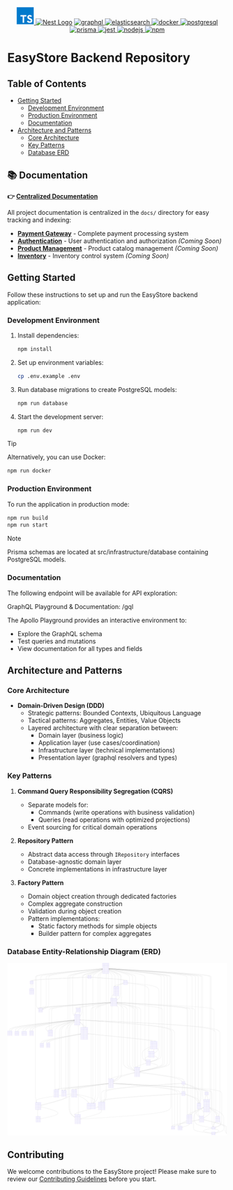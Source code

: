 <p align="center">
<a href="https://www.typescriptlang.org/" target="_blank" rel="noreferrer">
    <img src="https://raw.githubusercontent.com/devicons/devicon/master/icons/typescript/typescript-original.svg" alt="typescript" width="40" height="40"/>
  </a>
  <a href="http://nestjs.com/" target="blank"><img src="https://nestjs.com/img/logo-small.svg" width="40" alt="Nest Logo" /></a>
  <a href="https://graphql.org/" target="_blank" rel="noreferrer">
    <img src="https://www.vectorlogo.zone/logos/graphql/graphql-icon.svg" alt="graphql" width="40" height="40"/>
  </a> 
  <a href="https://www.elastic.co/" target="_blank" rel="noreferrer">
    <img src="https://www.vectorlogo.zone/logos/elastic/elastic-icon.svg" alt="elasticsearch" width="40" height="40"/>
  </a>
  <a href="https://www.docker.com/" target="_blank" rel="noreferrer">
    <img src="https://www.vectorlogo.zone/logos/docker/docker-icon.svg" alt="docker" width="50" height="50"/>
  </a>
  <a href="https://www.postgresql.org/" target="_blank" rel="noreferrer">
    <img src="https://www.vectorlogo.zone/logos/postgresql/postgresql-icon.svg" alt="postgresql" width="40" height="40"/>
  </a>
  <a href="https://www.prisma.io/" target="_blank" rel="noreferrer">
    <img src="https://cdn.worldvectorlogo.com/logos/prisma-3.svg" alt="prisma" width="40" height="40"/>
  </a>
  <a href="https://jestjs.io/" target="_blank" rel="noreferrer">
    <img src="https://www.vectorlogo.zone/logos/jestjsio/jestjsio-icon.svg" alt="jest" width="40" height="40"/>
  </a>
  <a href="https://nodejs.org/en" target="_blank" rel="noreferrer">
    <img src="https://upload.vectorlogo.zone/logos/nodejs/images/eca9ff97-5734-46c4-b8a1-621819eaeaa9.svg" alt="nodejs" width="50" height="50"/>
  </a>
  <a href="https://www.npmjs.com/" target="_blank" rel="noreferrer">
    <img src="https://www.vectorlogo.zone/logos/npmjs/npmjs-ar21.svg" alt="npm" width="60" height="40"/>
  </a> 
</p>

# EasyStore Backend Repository

## Table of Contents

- [Getting Started](#getting-started)
  - [Development Environment](#development-environment)
  - [Production Environment](#production-environment)
  - [Documentation](#documentation)
- [Architecture and Patterns](#architecture-and-patterns)
  - [Core Architecture](#core-architecture)
  - [Key Patterns](#key-patterns)
  - [Database ERD](#database-entity-relationship-diagram-erd)

## 📚 Documentation

**👉 [Centralized Documentation](./docs/README.md)**

All project documentation is centralized in the `docs/` directory for easy tracking and indexing:

- **[Payment Gateway](./docs/payment-gateway/README.md)** - Complete payment processing system
- **[Authentication](./docs/authentication/README.md)** - User authentication and authorization _(Coming Soon)_
- **[Product Management](./docs/product/README.md)** - Product catalog management _(Coming Soon)_
- **[Inventory](./docs/inventory/README.md)** - Inventory control system _(Coming Soon)_

## Getting Started

Follow these instructions to set up and run the EasyStore backend application:

### Development Environment

1. Install dependencies:

   ```bash
   npm install
   ```

2. Set up environment variables:

   ```bash
   cp .env.example .env
   ```

3. Run database migrations to create PostgreSQL models:

   ```bash
   npm run database
   ```

4. Start the development server:

   ```bash
   npm run dev
   ```

> [!TIP]
> Alternatively, you can use Docker:
>
> ```bash
> npm run docker
> ```

### Production Environment

To run the application in production mode:

```bash
npm run build
npm run start
```

> [!NOTE]
> Prisma schemas are located at src/infrastructure/database containing PostgreSQL models.

### Documentation

The following endpoint will be available for API exploration:

GraphQL Playground & Documentation: /gql

The Apollo Playground provides an interactive environment to:

- Explore the GraphQL schema
- Test queries and mutations
- View documentation for all types and fields

## Architecture and Patterns

### Core Architecture

- **Domain-Driven Design (DDD)**
  - Strategic patterns: Bounded Contexts, Ubiquitous Language
  - Tactical patterns: Aggregates, Entities, Value Objects
  - Layered architecture with clear separation between:
    - Domain layer (business logic)
    - Application layer (use cases/coordination)
    - Infrastructure layer (technical implementations)
    - Presentation layer (graphql resolvers and types)

### Key Patterns

1. **Command Query Responsibility Segregation (CQRS)**
   - Separate models for:
     - Commands (write operations with business validation)
     - Queries (read operations with optimized projections)
   - Event sourcing for critical domain operations

2. **Repository Pattern**
   - Abstract data access through `IRepository` interfaces
   - Database-agnostic domain layer
   - Concrete implementations in infrastructure layer

3. **Factory Pattern**
   - Domain object creation through dedicated factories
   - Complex aggregate construction
   - Validation during object creation
   - Pattern implementations:
     - Static factory methods for simple objects
     - Builder pattern for complex aggregates

### Database Entity-Relationship Diagram (ERD)

<div align="center">
  <img src="src/infrastructure/database/erd.svg" alt="Database ERD"/>
</div>

## Contributing

We welcome contributions to the EasyStore project! Please make sure to review our [Contributing Guidelines](./CONTRIBUTING.md) before you start.
